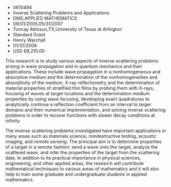 
* 0610494
* Inverse Scattering Problems and Applications
* DMS,APPLIED MATHEMATICS
* 09/01/2005,05/31/2007
* Tuncay Aktosun,TX,University of Texas at Arlington
* Standard Grant
* Henry Warchall
* 01/31/2008
* USD 69,210.00

This research is to study various aspects of inverse scattering problems arising
in wave propagation and in quantum mechanics and their applications. These
include wave propagation in a nonhomogeneous and absorptive medium and the
determination of the nonhomogeneities and absorptivity of the medium, X-ray
reflectometry and the determination of material properties of stratified thin
films by probing them with X-rays, focusing of waves at target locations and the
determination medium properties by using wave focusing, developing exact
quadratures to analytically continue a reflection coefficient from an interval
to larger domains and their numerical implementation, and solving inverse
scattering problems in order to recover functions with slower decay conditions
at infinity.

The inverse scattering problems investigated have important applications in many
areas such as materials science, nondestructive testing, acoustic imaging, and
remote sensing. The principal aim is to determine properties of a target in a
remote fashion: send a wave onto the target, analyze the scattered wave, and
infer the properties of the target from the scattering data. In addition to its
practical importance in physical sciences, engineering, and other applied areas,
the research will contribute mathematical techniques to various areas of
mathematics and it will also help to train some graduate and undergraduate
students in applied mathematics.
